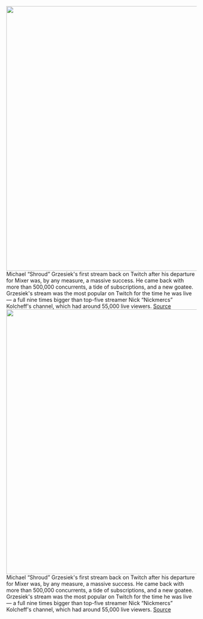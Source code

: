 <img src='https://cdn.vox-cdn.com/thumbor/yb25_le0h5u11u9luP6RXfxDZ-s=/0x0:2040x1360/1200x800/filters:focal(857x517:1183x843)/cdn.vox-cdn.com/uploads/chorus_image/image/67194650/ACASTRO_190926_1777_TWITCH_0001.0.jpg' width='700px' /><br/>
Michael “Shroud” Grzesiek's first stream back on Twitch after his departure for Mixer was, by any measure, a massive success. He came back with more than 500,000 concurrents, a tide of subscriptions, and a new goatee. Grzesiek's stream was the most popular on Twitch for the time he was live — a full nine times bigger than top-five streamer Nick “Nickmercs” Kolcheff's channel, which had around 55,000 live viewers.
<a href='https://www.theverge.com/21365378/shroud-comeback-twitch-mixer-ninja-drdisrespect'> Source <a/><img src='https://cdn.vox-cdn.com/thumbor/yb25_le0h5u11u9luP6RXfxDZ-s=/0x0:2040x1360/1200x800/filters:focal(857x517:1183x843)/cdn.vox-cdn.com/uploads/chorus_image/image/67194650/ACASTRO_190926_1777_TWITCH_0001.0.jpg' width='700px' /><br/>
Michael “Shroud” Grzesiek's first stream back on Twitch after his departure for Mixer was, by any measure, a massive success. He came back with more than 500,000 concurrents, a tide of subscriptions, and a new goatee. Grzesiek's stream was the most popular on Twitch for the time he was live — a full nine times bigger than top-five streamer Nick “Nickmercs” Kolcheff's channel, which had around 55,000 live viewers.
<a href='https://www.theverge.com/21365378/shroud-comeback-twitch-mixer-ninja-drdisrespect'> Source <a/>